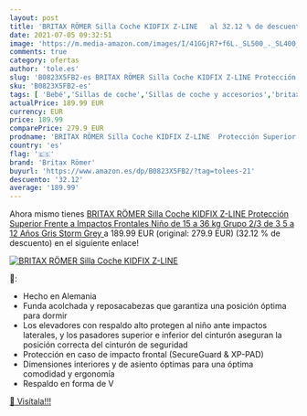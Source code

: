 ```yaml
---
layout: post
title: 'BRITAX RÖMER Silla Coche KIDFIX Z-LINE   al 32.12 % de descuento'
date: 2021-07-05 09:32:51
image: 'https://m.media-amazon.com/images/I/41GGjR7+f6L._SL500_._SL400_.jpg'
comments: true
category: ofertas
author: 'tole.es'
slug: 'B0823X5FB2-es BRITAX RÖMER Silla Coche KIDFIX Z-LINE Protección Superior...'
sku: 'B0823X5FB2-es'
tags: [ 'Bebé','Sillas de coche','Sillas de coche y accesorios','britax römer','römer', ]
actualPrice: 189.99 EUR
currency: EUR
price: 189.99
comparePrice: 279.9 EUR
prodname: 'BRITAX RÖMER Silla Coche KIDFIX Z-LINE  Protección Superior Frente a Impactos Frontales  Niño de 15 a 36 kg  Grupo 2/3 de 3 5 a 12 Años  Gris  Storm Grey '
country: 'es'
flag: '🇪🇸'
brand: 'Britax Römer'
buyurl: 'https://www.amazon.es/dp/B0823X5FB2/?tag=tolees-21'
descuento: '32.12'
average: '189.99'
---
```


Ahora mismo tienes [BRITAX RÖMER Silla Coche KIDFIX Z-LINE  Protección Superior Frente a Impactos Frontales  Niño de 15 a 36 kg  Grupo 2/3 de 3 5 a 12 Años  Gris  Storm Grey ](https://www.amazon.es/dp/B0823X5FB2/?tag=tolees-21) a 189.99 EUR (original: 279.9 EUR) (32.12 %  de descuento) en el siguiente enlace!

[![BRITAX RÖMER Silla Coche KIDFIX Z-LINE  ](https://m.media-amazon.com/images/I/41GGjR7+f6L._SL500_._SL400_.jpg)](https://www.amazon.es/dp/B0823X5FB2/?tag=tolees-21)

🔎:

- Hecho en Alemania
- Funda acolchada y reposacabezas que garantiza una posición óptima para dormir
- Los elevadores con respaldo alto protegen al niño ante impactos laterales, y los pasadores superior e inferior del cinturón aseguran la posición correcta del cinturón de seguridad
- Protección en caso de impacto frontal (SecureGuard & XP-PAD)
- Dimensiones interiores y de asiento óptimas para una óptima comodidad y ergonomía
- Respaldo en forma de V

[🛒 Visítala!!!](https://www.amazon.es/dp/B0823X5FB2/?tag=tolees-21)
